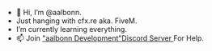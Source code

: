 - 👋 Hi, I’m @aalbonn.
- Just hanging with cfx.re aka. FiveM.
- I’m currently learning everything.
- 📫 Join <a href="https://discord.gg/M6Wd6bHhXE"> "aalbonn Development"Discord Server </a> For Help.
